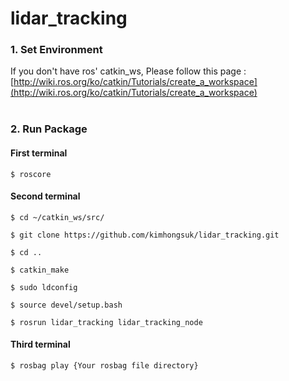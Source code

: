 # lidar_tracking

### 1\. Set Environment

If you don't have ros' catkin_ws, Please follow this page : [http://wiki.ros.org/ko/catkin/Tutorials/create_a_workspace](http://wiki.ros.org/ko/catkin/Tutorials/create_a_workspace)
<br/><br/>

### 2\. Run Package
#### First terminal
```
$ roscore
```

#### Second terminal
```
$ cd ~/catkin_ws/src/

$ git clone https://github.com/kimhongsuk/lidar_tracking.git

$ cd ..

$ catkin_make

$ sudo ldconfig

$ source devel/setup.bash

$ rosrun lidar_tracking lidar_tracking_node
```

#### Third terminal
```
$ rosbag play {Your rosbag file directory}
```
